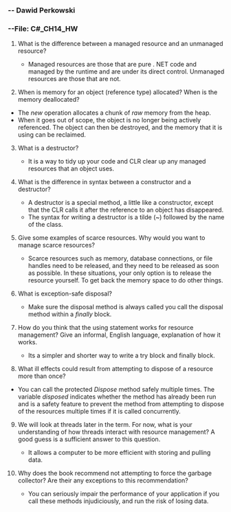 ### -- Dawid Perkowski

### --File: C#_CH14_HW

1. What is the difference between a managed resource and an unmanaged resource?

   - Managed resources are those that are pure . NET code and managed by the runtime and are under its direct control. Unmanaged resources are those that are not.
2. When is memory for an object (reference type) allocated? When is the memory deallocated?
- The *new* operation allocates a chunk of *raw* memory from the heap.
- When it goes out of scope, the  object is no longer being actively referenced. The object can then be destroyed, and the memory that it is using can be reclaimed. 
3. What is a destructor?

   -   It is a way to tidy up your code and CLR clear up any managed resources that an object uses.
4. What is the difference in syntax between a constructor and a destructor?

   - A destructor is a special method, a little like a constructor, except that the CLR calls it after the reference to an object has disappeared.
   - The syntax for writing a destructor is a tilde (~) followed by the name of the class.
5. Give some examples of scarce resources. Why would you want to manage scarce resources?

   - Scarce resources such as memory, database connections, or file handles need to be released, and they need to be released as soon as possible. In these situations, your only option is to release the resource yourself.  To get back the memory space to do other things.
6. What is exception-safe disposal?

   - Make sure the disposal method is always called you call the disposal method within a *finally* block. 
7. How do you think that the using statement works for resource management? Give an informal, English language, explanation of how it works.

   -  Its a simpler and shorter way to write a try block and finally block.
8.   What ill effects could result from attempting to dispose of a resource more than once?

   - You can call the protected *Dispose* method safely multiple times. The variable *disposed* indicates whether the method has already been run and is a safety feature to prevent the method from attempting to dispose of the resources multiple times if it is called concurrently. 
9. We will look at threads later in the term. For now, what is your understanding of how threads interact with resource management? A good guess is a sufficient answer to this question.

   -  It allows a computer to be more efficient with storing and pulling data.
10. Why does the book recommend not attempting to force the garbage collector? Are their any exceptions to this recommendation?
    - You can seriously impair the performance of your application if you call these methods injudiciously, and run the risk of losing data.
